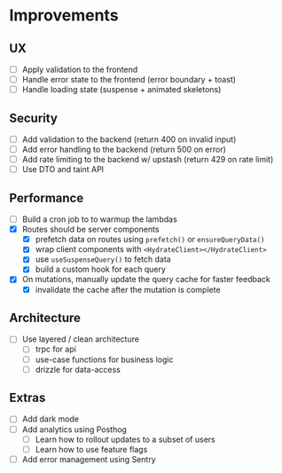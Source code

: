 # Improvements

## UX

- [ ] Apply validation to the frontend
- [ ] Handle error state to the frontend (error boundary + toast)
- [ ] Handle loading state (suspense + animated skeletons)

## Security

- [ ] Add validation to the backend (return 400 on invalid input)
- [ ] Add error handling to the backend (return 500 on error)
- [ ] Add rate limiting to the backend w/ upstash (return 429 on rate limit)
- [ ] Use DTO and taint API

## Performance

- [ ] Build a cron job to to warmup the lambdas
- [x] Routes should be server components
  - [x] prefetch data on routes using `prefetch()` or `ensureQueryData()`
  - [x] wrap client components with `<HydrateClient></HydrateClient>`
  - [x] use `useSuspenseQuery()` to fetch data
  - [x] build a custom hook for each query
- [x] On mutations, manually update the query cache for faster feedback
  - [x] invalidate the cache after the mutation is complete

## Architecture

- [ ] Use layered / clean architecture
  - [ ] trpc for api
  - [ ] use-case functions for business logic
  - [ ] drizzle for data-access

## Extras

- [ ] Add dark mode
- [ ] Add analytics using Posthog
  - [ ] Learn how to rollout updates to a subset of users
  - [ ] Learn how to use feature flags
- [ ] Add error management using Sentry
